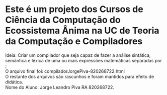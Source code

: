 # Este é um projeto dos Cursos de Ciência da Computação do Ecossistema Ânima na UC de Teoria da Computação e Compiladores
Ideia: Criar um compilador que seja capaz de fazer a análise sintática, semântica e léxica de uma ou mais expressões matemáticas separadas por ;<br>
O arquivo final foi: compiladorJorgePiva-820268722.html<br>
O restante dos arquivos são rascunhos e foram mantidos para efeito de didática.<br>
Nome do Aluno: Jorge Leandro Piva RA 820268722.<br>